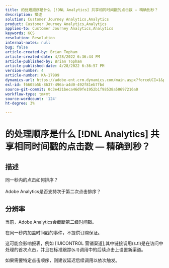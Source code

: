 ```yaml
---
title: 的处理顺序是什么 [!DNL Analytics] 共享相同时间戳的点击数 — 精确到秒？
description: 描述
solution: Customer Journey Analytics,Analytics
product: Customer Journey Analytics,Analytics
applies-to: Customer Journey Analytics,Analytics
keywords: KCS
resolution: Resolution
internal-notes: null
bug: false
article-created-by: Brian Topham
article-created-date: 4/28/2022 6:36:44 PM
article-published-by: Brian Topham
article-published-date: 4/28/2022 6:36:57 PM
version-number: 4
article-number: KA-17999
dynamics-url: https://adobe-ent.crm.dynamics.com/main.aspx?forceUCI=1&pagetype=entityrecord&etn=knowledgearticle&id=228cd325-22c7-ec11-a7b6-0022480a1b03
exl-id: f6605b5b-8637-496a-a4d0-492f81eb7fbd
source-git-commit: 0c3e421beca46d9fe1952b1f98538a50697216a0
workflow-type: tm+mt
source-wordcount: '124'
ht-degree: 3%

---
```


# 的处理顺序是什么 [!DNL Analytics] 共享相同时间戳的点击数 — 精确到秒？

## 描述

同一秒内的点击如何排序？<br><br>Adobe Analytics是否支持次于第二次点击排序？

## 分辨率


当前，Adobe Analytics会截断第二级时间戳。

在同一秒内加盖时间戳的事件，不提供订购保证。

这可能会影响报表，例如 [!UICONTROL 营销渠道];其中链接调用(s.tl)是在访问中处理的首次点击，并且在标准跟踪(s.t)调用中的后续点击上设置新渠道。

如果需要特定点击顺序，则建议延迟后续调用以依次触发。
